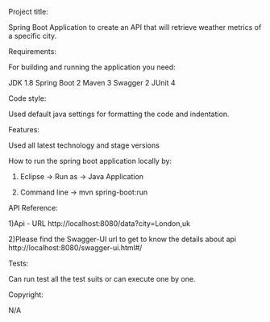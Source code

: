 Project title:

Spring Boot Application to create an API that will retrieve weather metrics of a specific city.

Requirements:

For building and running the application you need:

JDK 1.8
Spring Boot 2
Maven 3
Swagger 2
JUnit 4

Code style:

Used default java settings for formatting the code and indentation.

Features:

Used all latest technology and stage versions

How to run the spring boot application locally by:

1) Eclipse -> Run as -> Java Application

2) Command line -> mvn spring-boot:run

API Reference:

1)Api - URL
http://localhost:8080/data?city=London,uk

2)Please find the Swagger-UI url to get to know the details about api 
http://localhost:8080/swagger-ui.html#/

Tests:

Can run test all the test suits or can execute one by one.

Copyright:

N/A
